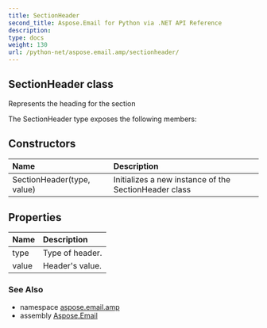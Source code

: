 ```yaml
---
title: SectionHeader
second_title: Aspose.Email for Python via .NET API Reference
description: 
type: docs
weight: 130
url: /python-net/aspose.email.amp/sectionheader/
---
```


## SectionHeader class

Represents the heading for the section

The SectionHeader type exposes the following members:
## Constructors
| Name | Description |
| :- | :- |
|SectionHeader(type, value)|Initializes a new instance of the SectionHeader class|
## Properties
| Name | Description |
| :- | :- |
|type|Type of header.|
|value|Header's value.|

### See Also

* namespace [aspose.email.amp](/email/python-net/aspose.email.amp/)
* assembly [Aspose.Email](/email/python-net/)

